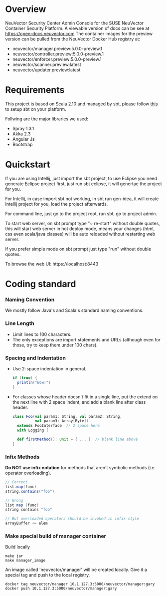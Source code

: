 ﻿# Overview
NeuVector Security Center Admin Console for the SUSE NeuVector Container Security Platform.
A viewable version of docs can be see at https://open-docs.neuvector.com
The container images for the preview version can be pulled from the NeuVector Docker Hub registry at:
+ neuvector/manager.preview:5.0.0-preview.1
+ neuvector/controller.preview:5.0.0-preview.1
+ neuvector/enforcer.preview:5.0.0-preview.1
+ neuvector/scanner.preview:latest
+ neuvector/updater.preview:latest

# Requirements
This project is based on Scala 2.10 and managed by sbt, please follow [this](http://www.scala-sbt.org/release/tutorial/Setup.html) to setup sbt on your platform.

Follwing are the major libraries we used:

  * Spray 1.3.1
  * Akka 2.3
  * Angular Js
  * Bootstrap
  
# Quickstart
If you are using Intellij, just import the sbt project, to use Eclipse you need generate Eclipse project first, just run sbt eclipse, it will genertae the project for you.

For Intellij, in case import sbt not working, in sbt run gen-idea, it will create Intellij project for you, load the project afterwards.

For command line, just go to the project root, run sbt, go to project admin.

To start web server, on sbt prompt type "~ re-start" without double quotes, this will start web
server in hot deploy mode, means your changes (html, css even scala/java classes) will be auto
reloaded without restarting web server.

If you prefer simple mode on sbt prompt just type "run" without double quotes.

To browse the web UI: https://localhost:8443


# Coding standard
### Naming Convention

We mostly follow Java's and Scala's standard naming conventions.

### Line Length

- Limit lines to 100 characters.
- The only exceptions are import statements and URLs (although even for those, try to keep them under 100 chars).

### Spacing and Indentation

- Use 2-space indentation in general.
  ```scala
  if (true) {
    println("Wow!")
  }
  ```

- For classes whose header doesn't fit in a single line, put the extend on the next line with 2 space indent, and add a blank line after class header.
  ```scala
  class Foo(val param1: String, val param2: String,
            val param3: Array[Byte])
    extends FooInterface  // 2 space here
    with Logging {

    def firstMethod(): Unit = { ... }  // blank line above
  }
  ```

### Infix Methods

__Do NOT use infix notation__ for methods that aren't symbolic methods (i.e. operator overloading).
```scala
// Correct
list.map(func)
string.contains("foo")

// Wrong
list map (func)
string contains "foo"

// But overloaded operators should be invoked in infix style
arrayBuffer += elem
```

### Make special build of manager container

Build locally

```
make jar
make manager_image
```

An image called 'neuvector/manager' will be created locally. Give it a special tag and push to the local registry.

```
docker tag neuvector/manager 10.1.127.3:5000/neuvector/manager:gary
docker push 10.1.127.3:5000/neuvector/manager:gary
```
